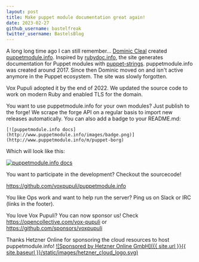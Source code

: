 ```yaml
---
layout: post
title: Make puppet module documentation great again!
date: 2023-02-27
github_username: bastelfreak
twitter_username: BastelsBlog
---
```


A long long time ago I can still remember... [Dominic Cleal](https://github.com/domcleal)
created [puppetmodule.info](https://www.puppetmodule.info/). Inspired by
[rubydoc.info](https://rubydoc.info/), the site generates documentation for
Puppet modules with [puppet-strings](https://www.puppet.com/docs/puppet/7/puppet_strings_style.html).
puppetmodule.info was created around 2017. Since then Dominic moved on and isn't
active anymore in the Puppet ecosystem. The site was slowly forgotten.

Vox Pupuli adopted it by the end of 2022. We updated the source code to work on
modern Ruby and enabled TLS for the domain.

You want to use puppetmodule.info for your own modules? Just publish to the
forge! We scrape the forge API on a regular basis to import new releases
automatically. You can also add a badge to your README.md:

```
[![puppetmodule.info docs](http://www.puppetmodule.info/images/badge.png)](http://www.puppetmodule.info/m/puppet-borg)
```
Which will look like this:

[![puppetmodule.info docs](https://www.puppetmodule.info/images/badge.png)](https://www.puppetmodule.info/m/puppet-borg)

You want to participate in the development? Checkout the sourcecode!

https://github.com/voxpupuli/puppetmodule.info

You like Ops work and want to help run the server? Ping us on Slack or IRC (links in the footer).

You love Vox Pupuli? You can now sponsor us! Check https://opencollective.com/vox-pupuli or https://github.com/sponsors/voxpupuli


Thanks Hetzner Online for sponsoring the cloud resources to host puppetmodule.info!
[![Sponsored by Hetzner Online GmbH]({{ site.url }}{{ site.baseurl }}/static/images/hetzner_cloud_logo.svg)](https://www.hetzner.com)

